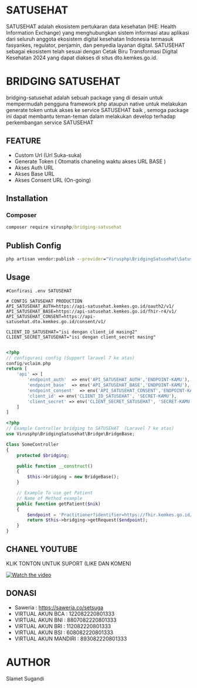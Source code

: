 # SATUSEHAT

SATUSEHAT adalah ekosistem pertukaran data kesehatan (HIE: Health Information Exchange) yang menghubungkan sistem informasi atau aplikasi dari seluruh anggota ekosistem digital kesehatan Indonesia termasuk fasyankes, regulator, penjamin, dan penyedia layanan digital. SATUSEHAT sebagai ekosistem telah sesuai dengan Cetak Biru Transformasi Digital Kesehatan 2024 yang dapat diakses di situs dto.kemkes.go.id.

# BRIDGING SATUSEHAT

bridging-satusehat adalah sebuah package yang di desain untuk mempermudah pengguna framework php ataupun native untuk melakukan generate token untuk akses ke service SATUSEHAT baik , semoga package ini dapat membantu teman-teman dalam melakukan develop terhadap perkembangan service SATUSEHAT

## FEATURE

- Custom Url (Url Suka-suka)
- Generate Token ( Otomatis chaneling waktu akses URL BASE )
- Akses Auth URL
- Akses Base URL
- Akses Consent URL (On-going)

## Installation

### Composer

```cmd
composer require virusphp/bridging-satusehat
```

## Publish Config

```cmd
php artisan vendor:publish --provider="Virusphp\BridgingSatusehat\SatusehatServiceProvider" --tag=config
```

## Usage

```env
#Confirasi .env SATUSEHAT

# CONFIG SATUSEHAT PRODUCTION
API_SATUSEHAT_AUTH=https://api-satusehat.kemkes.go.id/oauth2/v1/
API_SATUSEHAT_BASE=https://api-satusehat.kemkes.go.id/fhir-r4/v1/
API_SATUSEHAT_CONSENT=https://api-satusehat.dto.kemkes.go.id/consent/v1/

CLIENT_ID_SATUSEHAT="isi dengan client_id masing2"
CLIENT_SECRET_SATUSEHAT="isi dengan client_secret masing"


```

```php
<?php
// configurasi config (Support laravel 7 ke atas)
config/vclaim.php
return [
	'api' => [
		'endpoint_auth'  => env('API_SATUSEHAT_AUTH','ENDPOINT-KAMU'),
		'endpoint_base'  => env('API_SATUSEHAT_BASE','ENDPOINT-KAMU'),
		'endpoint_consent'  => env('API_SATUSEHAT_CONSENT','ENDPOINT-KAMU'),
		'client_id' => env('CLIENT_ID_SATUSEHAT', 'SECRET-KAMU'),
		'client_secret' => env('CLIENT_SECRET_SATUSEHAT', 'SECRET-KAMU'),
	]
]

```

```php
<?php
// Example Controller bridging to SATUSEHAT  (Laravel 7 ke atas)
use Virusphp\BridgingSatusehat\Bridge\BridgeBase;

Class SomeController
{
	protected $bridging;

	public function __construct()
	{
		$this->bridging = new BridgeBase();
	}

	// Example To use get Patient 
	// Name of Method example
	public function getPatient($nik)
	{
		$endpoint = 'Practitioner?identifier=https://fhir.kemkes.go.id/id/nik|'. $nik;
		return $this->bridging->getRequest($endpoint);
	}
}
```

## CHANEL YOUTUBE

KLIK TONTON UNTUK SUPORT (LIKE DAN KOMEN)

[![Watch the video](https://yt3.ggpht.com/ytc/AMLnZu8mCU3GUNwlmATLo2gLb0K_jaWjahlc_qmbRxEl=s88-c-k-c0x00ffffff-no-rj)](https://www.youtube.com/watch?v=Gq8-YOnsR-k&t=257s)

## DONASI

- Saweria : https://saweria.co/setsuga
- VIRTUAL AKUN BCA : 122082220801333
- VIRTUAL AKUN BNI : 8807082220801333
- VIRTUAL AKUN BRI : 112082220801333
- VIRTUAL AKUN BSI : 608082220801333
- VIRTUAL AKUN MANDIRI : 893082220801333

# AUTHOR
Slamet Sugandi 